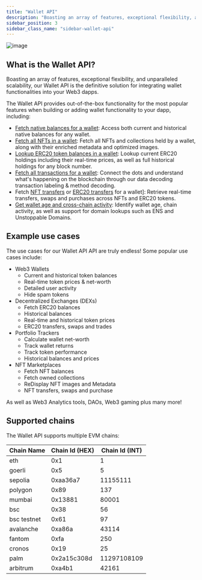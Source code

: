 ```yaml
---
title: "Wallet API"
description: "Boasting an array of features, exceptional flexibility, and unparalleled scalability, our Wallet API is the definitive solution for integrating wallet functionalities into your Web3 dapps."
sidebar_position: 3
sidebar_class_name: "sidebar-wallet-api"
---
```


![image](https://github.com/MoralisWeb3/docs/assets/13417464/15f7b5ff-cc8e-44ca-b745-86db96576349)



## What is the Wallet API?

Boasting an array of features, exceptional flexibility, and unparalleled scalability, our Wallet API is the definitive solution for integrating wallet functionalities into your Web3 dapps.

The Wallet API provides out-of-the-box functionality for the most popular features when building or adding wallet functionality to your dapp, including:

- [Fetch native balances for a wallet](/web3-data-api/evm/reference/get-wallet-native-balance): Access both current and historical native balances for any wallet.
- [Fetch all NFTs in a wallet](/web3-data-api/evm/reference/get-nfts-by-wallet): Fetch all NFTs and collections held by a wallet, along with their enriched metadata and optimized images.
- [Lookup ERC20 token balances in a wallet](/web3-data-api/evm/reference/get-token-balances-by-wallet): Lookup current ERC20 holdings including their real-time prices, as well as full historical holdings for any block number.
- [Fetch all transactions for a wallet](/web3-data-api/evm/reference/get-transactions-by-wallet): Connect the dots and understand what's happening on the blockchain through our data decoding transaction labeling & method decoding.
- Fetch [NFT transfers](/web3-data-api/evm/reference/get-wallet-nft-transfers) or [ERC20 transfers](/web3-data-api/evm/reference/get-wallet-token-transfers) for a wallet]: Retrieve real-time transfers, swaps and purchases across NFTs and ERC20 tokens.
- [Get wallet age and cross-chain activity](/web3-data-api/evm/reference/get-chain-activity-by-wallet): Identify wallet age, chain activity, as well as support for domain lookups such as ENS and Unstoppable Domains.


## Example use cases

The use cases for our Wallet API API are truly endless! Some popular use cases include:

- Web3 Wallets
  - Current and historical token balances
  - Real-time token prices & net-worth
  - Detailed user activity
  - Hide spam tokens
- Decentralized Exchanges (DEXs)
  - Fetch ERC20 balances
  - Historical balances
  - Real-time and historical token prices
  - ERC20 transfers, swaps and trades
- Portfolio Trackers
  - Calculate wallet net-worth
  - Track wallet returns
  - Track token performance
  - Historical balances and prices
- NFT Marketplaces
  - Fetch NFT balances
  - Fetch owned collections
  - ReDisplay NFT images and Metadata
  - NFT transfers, swaps and purchase
 
As well as Web3 Analytics tools, DAOs, Web3 gaming plus many more!

## Supported chains

The Wallet API supports multiple EVM chains:

| Chain Name        | Chain Id (HEX) | Chain Id (INT) |
| ----------------- | -------------- | -------------- |
| eth               | 0x1            | 1              |
| goerli            | 0x5            | 5              |
| sepolia           | 0xaa36a7       | 11155111       |
| polygon           | 0x89           | 137            |
| mumbai            | 0x13881        | 80001          |
| bsc               | 0x38           | 56             |
| bsc testnet       | 0x61           | 97             |
| avalanche         | 0xa86a         | 43114          |
| fantom            | 0xfa           | 250            |
| cronos            | 0x19           | 25             |
| palm              | 0x2a15c308d    | 11297108109    |
| arbitrum          | 0xa4b1         | 42161          |
